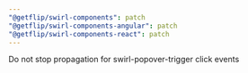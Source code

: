 ```yaml
---
"@getflip/swirl-components": patch
"@getflip/swirl-components-angular": patch
"@getflip/swirl-components-react": patch
---
```


Do not stop propagation for swirl-popover-trigger click events
